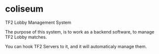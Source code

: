 # coliseum
TF2 Lobby Management System

The purpose of this system, is to work as a backend software, to manage TF2 Lobby matches.

You can hook TF2 Servers to it, and it will automaticaly manage them.
